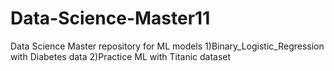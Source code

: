 # Data-Science-Master11
Data Science Master repository for ML models
1)Binary_Logistic_Regression with Diabetes data
2)Practice ML with Titanic dataset
